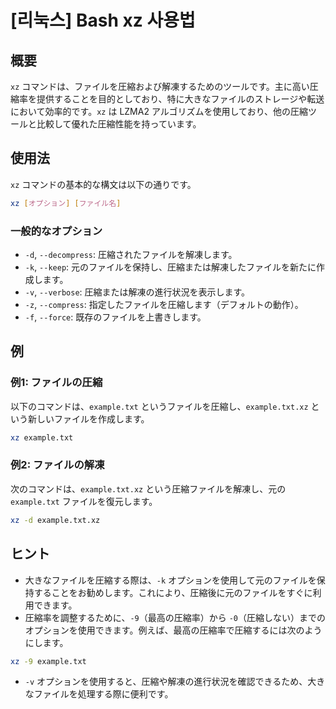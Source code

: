 # [리눅스] Bash xz 사용법

## 概要
`xz` コマンドは、ファイルを圧縮および解凍するためのツールです。主に高い圧縮率を提供することを目的としており、特に大きなファイルのストレージや転送において効率的です。`xz` は LZMA2 アルゴリズムを使用しており、他の圧縮ツールと比較して優れた圧縮性能を持っています。

## 使用法
`xz` コマンドの基本的な構文は以下の通りです。

```bash
xz [オプション] [ファイル名]
```

### 一般的なオプション
- `-d`, `--decompress`: 圧縮されたファイルを解凍します。
- `-k`, `--keep`: 元のファイルを保持し、圧縮または解凍したファイルを新たに作成します。
- `-v`, `--verbose`: 圧縮または解凍の進行状況を表示します。
- `-z`, `--compress`: 指定したファイルを圧縮します（デフォルトの動作）。
- `-f`, `--force`: 既存のファイルを上書きします。

## 例
### 例1: ファイルの圧縮
以下のコマンドは、`example.txt` というファイルを圧縮し、`example.txt.xz` という新しいファイルを作成します。

```bash
xz example.txt
```

### 例2: ファイルの解凍
次のコマンドは、`example.txt.xz` という圧縮ファイルを解凍し、元の `example.txt` ファイルを復元します。

```bash
xz -d example.txt.xz
```

## ヒント
- 大きなファイルを圧縮する際は、`-k` オプションを使用して元のファイルを保持することをお勧めします。これにより、圧縮後に元のファイルをすぐに利用できます。
- 圧縮率を調整するために、`-9`（最高の圧縮率）から `-0`（圧縮しない）までのオプションを使用できます。例えば、最高の圧縮率で圧縮するには次のようにします。

```bash
xz -9 example.txt
```

- `-v` オプションを使用すると、圧縮や解凍の進行状況を確認できるため、大きなファイルを処理する際に便利です。